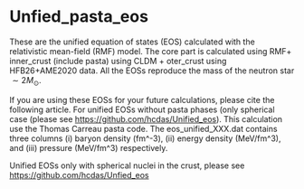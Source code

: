 # Unfied_pasta_eos

These are the unified equation of states (EOS) calculated with the relativistic mean-field (RMF) model. 
The core part is calculated using RMF+ inner_crust (include pasta) using CLDM + oter_crust using HFB26+AME2020 data.
All the EOSs reproduce the mass of the neutron star $``\sim 2 M_\odot``$.

If you are using these EOSs for your future calculations, please cite the following article. 
For unified EOSs without pasta phases (only spherical case (please see https://github.com/hcdas/Unified_eos).
This calculation use the Thomas Carreau pasta code.
The eos_unified_XXX.dat contains three columns (i) baryon density (fm^-3), (ii) energy density (MeV/fm^3), and (iii) pressure (MeV/fm^3) respectively.

Unified EOSs only with spherical nuclei in the crust, please see https://github.com/hcdas/Unfied_eos

